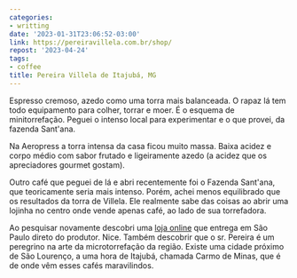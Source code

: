 ```yaml
---
categories:
- writting
date: '2023-01-31T23:06:52-03:00'
link: https://pereiravillela.com.br/shop/
repost: '2023-04-24'
tags:
- coffee
title: Pereira Villela de Itajubá, MG
---
```


Espresso cremoso, azedo como uma torra mais balanceada. O rapaz lá tem todo equipamento para colher, torrar e moer. É o esquema de minitorrefação. Peguei o intenso local para experimentar e o que provei, da fazenda Sant'ana.

Na Aeropress a torra intensa da casa ficou muito massa. Baixa acidez e corpo médio com sabor frutado e ligeiramente azedo (a acidez que os apreciadores gourmet gostam).

Outro café que peguei de lá e abri recentemente foi o Fazenda Sant'ana, que teoricamente seria mais intenso. Porém, achei menos equilibrado que os resultados da torra de Villela. Ele realmente sabe das coisas ao abrir uma lojinha no centro onde vende apenas café, ao lado de sua torrefadora.

Ao pesquisar novamente descobri uma [loja online] que entrega em São Paulo direto do produtor. Nice. Também descobrir que o sr. Pereira é um peregrino na arte da microtorrefação da região. Existe uma cidade próximo de São Lourenço, a uma hora de Itajubá, chamada Carmo de Minas, que é de onde vêm esses cafés maravilindos.

[loja online]: https://pereiravillela.com.br/shop/